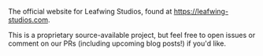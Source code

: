 The official website for Leafwing Studios, found at https://leafwing-studios.com.

This is a proprietary source-available project, but feel free to open issues or comment on our PRs (including upcoming blog posts!) if you'd like.
